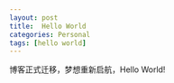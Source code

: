 ```yaml
---
layout: post
title:  Hello World
categories: Personal
tags: [hello world]
---
```


博客正式迁移，梦想重新启航，Hello World!
